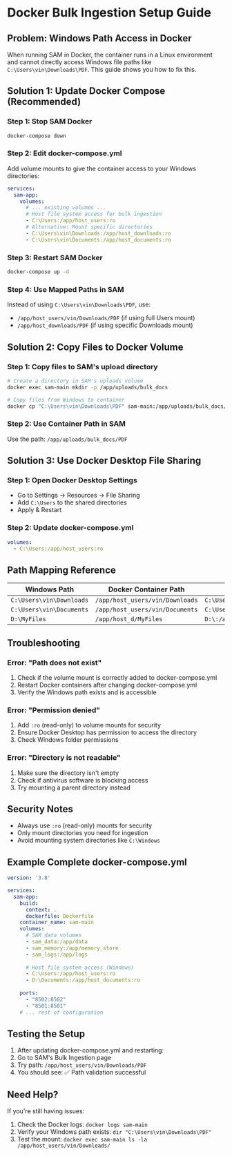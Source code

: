 # Docker Bulk Ingestion Setup Guide

## Problem: Windows Path Access in Docker

When running SAM in Docker, the container runs in a Linux environment and cannot directly access Windows file paths like `C:\Users\vin\Downloads\PDF`. This guide shows you how to fix this.

## Solution 1: Update Docker Compose (Recommended)

### Step 1: Stop SAM Docker
```bash
docker-compose down
```

### Step 2: Edit docker-compose.yml
Add volume mounts to give the container access to your Windows directories:

```yaml
services:
  sam-app:
    volumes:
      # ... existing volumes ...
      # Host file system access for bulk ingestion
      - C:\Users:/app/host_users:ro
      # Alternative: Mount specific directories
      - C:\Users\vin\Downloads:/app/host_downloads:ro
      - C:\Users\vin\Documents:/app/host_documents:ro
```

### Step 3: Restart SAM Docker
```bash
docker-compose up -d
```

### Step 4: Use Mapped Paths in SAM
Instead of using `C:\Users\vin\Downloads\PDF`, use:
- `/app/host_users/vin/Downloads/PDF` (if using full Users mount)
- `/app/host_downloads/PDF` (if using specific Downloads mount)

## Solution 2: Copy Files to Docker Volume

### Step 1: Copy files to SAM's upload directory
```bash
# Create a directory in SAM's uploads volume
docker exec sam-main mkdir -p /app/uploads/bulk_docs

# Copy files from Windows to container
docker cp "C:\Users\vin\Downloads\PDF" sam-main:/app/uploads/bulk_docs/
```

### Step 2: Use Container Path in SAM
Use the path: `/app/uploads/bulk_docs/PDF`

## Solution 3: Use Docker Desktop File Sharing

### Step 1: Open Docker Desktop Settings
- Go to Settings → Resources → File Sharing
- Add `C:\Users` to the shared directories
- Apply & Restart

### Step 2: Update docker-compose.yml
```yaml
volumes:
  - C:\Users:/app/host_users:ro
```

## Path Mapping Reference

| Windows Path | Docker Container Path | Mount Required |
|-------------|----------------------|----------------|
| `C:\Users\vin\Downloads` | `/app/host_users/vin/Downloads` | `C:\Users:/app/host_users:ro` |
| `C:\Users\vin\Documents` | `/app/host_users/vin/Documents` | `C:\Users:/app/host_users:ro` |
| `D:\MyFiles` | `/app/host_d/MyFiles` | `D:\:/app/host_d:ro` |

## Troubleshooting

### Error: "Path does not exist"
1. Check if the volume mount is correctly added to docker-compose.yml
2. Restart Docker containers after changing docker-compose.yml
3. Verify the Windows path exists and is accessible

### Error: "Permission denied"
1. Add `:ro` (read-only) to volume mounts for security
2. Ensure Docker Desktop has permission to access the directory
3. Check Windows folder permissions

### Error: "Directory is not readable"
1. Make sure the directory isn't empty
2. Check if antivirus software is blocking access
3. Try mounting a parent directory instead

## Security Notes

- Always use `:ro` (read-only) mounts for security
- Only mount directories you need for ingestion
- Avoid mounting system directories like `C:\Windows`

## Example Complete docker-compose.yml

```yaml
version: '3.8'

services:
  sam-app:
    build:
      context: .
      dockerfile: Dockerfile
    container_name: sam-main
    volumes:
      # SAM data volumes
      - sam_data:/app/data
      - sam_memory:/app/memory_store
      - sam_logs:/app/logs
      
      # Host file system access (Windows)
      - C:\Users:/app/host_users:ro
      - D:\Documents:/app/host_documents:ro
      
    ports:
      - "8502:8502"
      - "8501:8501"
    # ... rest of configuration
```

## Testing the Setup

1. After updating docker-compose.yml and restarting:
2. Go to SAM's Bulk Ingestion page
3. Try path: `/app/host_users/vin/Downloads/PDF`
4. You should see: ✅ Path validation successful

## Need Help?

If you're still having issues:
1. Check the Docker logs: `docker logs sam-main`
2. Verify your Windows path exists: `dir "C:\Users\vin\Downloads\PDF"`
3. Test the mount: `docker exec sam-main ls -la /app/host_users/vin/Downloads/`

